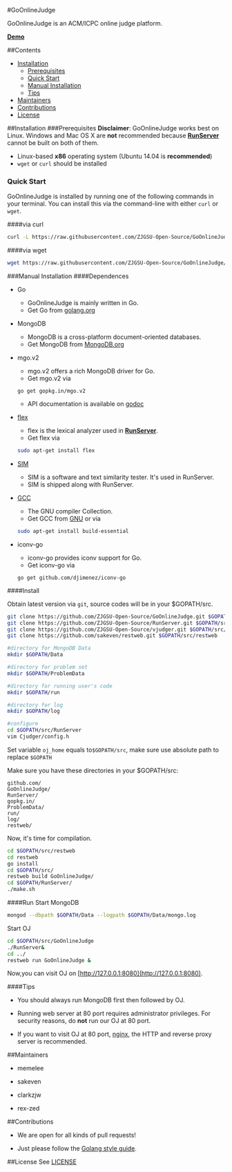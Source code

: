 #GoOnlineJudge

GoOnlineJudge is an ACM/ICPC online judge platform.

[**Demo**](http://acm.zjgsu.edu.cn)

##Contents
+ [Installation](https://github.com/ZJGSU-Open-Source/GoOnlineJudge#installation)
	+ [Prerequisites](https://github.com/ZJGSU-Open-Source/GoOnlineJudge#prerequisites)
	+ [Quick Start](https://github.com/ZJGSU-Open-Source/GoOnlineJudge#quick-start)
	+ [Manual Installation](https://github.com/ZJGSU-Open-Source/GoOnlineJudge#manual-installation)
	+ [Tips](https://github.com/ZJGSU-Open-Source/GoOnlineJudge#tips)
+ [Maintainers](https://github.com/ZJGSU-Open-Source/GoOnlineJudge#maintainers)
+ [Contributions](https://github.com/ZJGSU-Open-Source/GoOnlineJudge#contributions)
+ [License](https://github.com/ZJGSU-Open-Source/GoOnlineJudge#license)

##Installation
###Prerequisites
**Disclaimer**:
GoOnlineJudge works best on Linux. Windows and Mac OS X are **not** recommended because [**RunServer**](https://github.com/ZJGSU-Open-Source/RunServer) cannot be built on both of them.

+ Linux-based **x86** operating system (Ubuntu 14.04 is **recommended**)
+ `wget` or `curl` should be installed

### Quick Start
GoOnlineJudge is installed by running one of the following commands in your terminal. You can install this via the command-line with either `curl` or `wget`.

####via curl
```bash
curl -L https://raw.githubusercontent.com/ZJGSU-Open-Source/GoOnlineJudge/master/install.sh | sh
```

####via wget
```bash
wget https://raw.githubusercontent.com/ZJGSU-Open-Source/GoOnlineJudge/master/install.sh | sh
```

###Manual Installation
####Dependences
+ Go
  + GoOnlineJudge is mainly written in Go. 
  + Get Go from [golang.org](http://golang.org)

+ MongoDB
  + MongoDB is a cross-platform document-oriented databases.
  + Get MongoDB from [MongoDB.org](https://www.mongodb.org/)

+ mgo.v2
  + mgo.v2 offers a rich MongoDB driver for Go.
  + Get mgo.v2 via
  ```
  go get gopkg.in/mgo.v2
  ```
  + API documentation is available on [godoc](http://godoc.org/gopkg.in/mgo.v2)

+ [flex](http://flex.sourceforge.net/)
  + flex is the lexical analyzer used in [**RunServer**](https://github.com/ZJGSU-Open-Source/RunServer).
  + Get flex via
  ```bash
  sudo apt-get install flex
  ```

+ [SIM](http://www.dickgrune.com/Programs/similarity_tester/)
  + SIM is a software and text similarity tester. It's used in RunServer.
  + SIM is shipped along with RunServer.

+ [GCC](https://gcc.gnu.org/)
  + The GNU compiler Collection.
  + Get GCC from [GNU](https://gcc.gnu.org) or via
  ```bash
  sudo apt-get install build-essential
  ``` 

+ iconv-go
  + iconv-go provides iconv support for Go.
  + Get iconv-go via
  ```
  go get github.com/djimenez/iconv-go
  ```

####Install

Obtain latest version via `git`, source codes will be in your $GOPATH/src. 
```bash
git clone https://github.com/ZJGSU-Open-Source/GoOnlineJudge.git $GOPATH/src/GoOnlineJudge
git clone https://github.com/ZJGSU-Open-Source/RunServer.git $GOPATH/src/RunServer
git clone https://github.com/ZJGSU-Open-Source/vjudger.git $GOPATH/src/vjudger
git clone https://github.com/sakeven/restweb.git $GOPATH/src/restweb
```

```bash
#directory for MongoDB Data
mkdir $GOPATH/Data

#directory for problem set
mkdir $GOPATH/ProblemData

#directory for running user's code
mkdir $GOPATH/run

#directory for log
mkdir $GOPATH/log

#configure
cd $GOPATH/src/RunServer
vim Cjudger/config.h
```

Set variable `oj_home` equals to`$GOPATH/src`, make sure use absolute path to replace `$GOPATH`

Make sure you have these directories in your $GOPATH/src:

	github.com/
	GoOnlineJudge/
	RunServer/
	gopkg.in/
	ProblemData/
	run/
	log/
	restweb/

Now, it's time for compilation.
```bash
cd $GOPATH/src/restweb
cd restweb
go install
cd $GOPATH/src/
restweb build GoOnlineJudge/	
cd $GOPATH/RunServer/
./make.sh
```

####Run
Start MongoDB
```bash
mongod --dbpath $GOPATH/Data --logpath $GOPATH/Data/mongo.log
```
Start OJ
```bash
cd $GOPATH/src/GoOnlineJudge
./RunServer&
cd ../
restweb run GoOnlineJudge &
```
Now,you can visit OJ on [http://127.0.0.1:8080](http://127.0.0.1:8080).

####Tips

+ You should always run MongoDB first then followed by OJ.

+ Running web server at 80 port requires administrator privileges. For security reasons, do **not** run our OJ at 80 port.

+ If you want to visit OJ at 80 port, [nginx](http://nginx.org), the HTTP and reverse proxy server is recommended.

##Maintainers
+ memelee

+ sakeven

+ clarkzjw

+ rex-zed

##Contributions
+ We are open for all kinds of pull requests!

+ Just please follow the [Golang style guide](./docs/Golang_Style_Guide.md).

##License
See [LICENSE](LICENSE)
